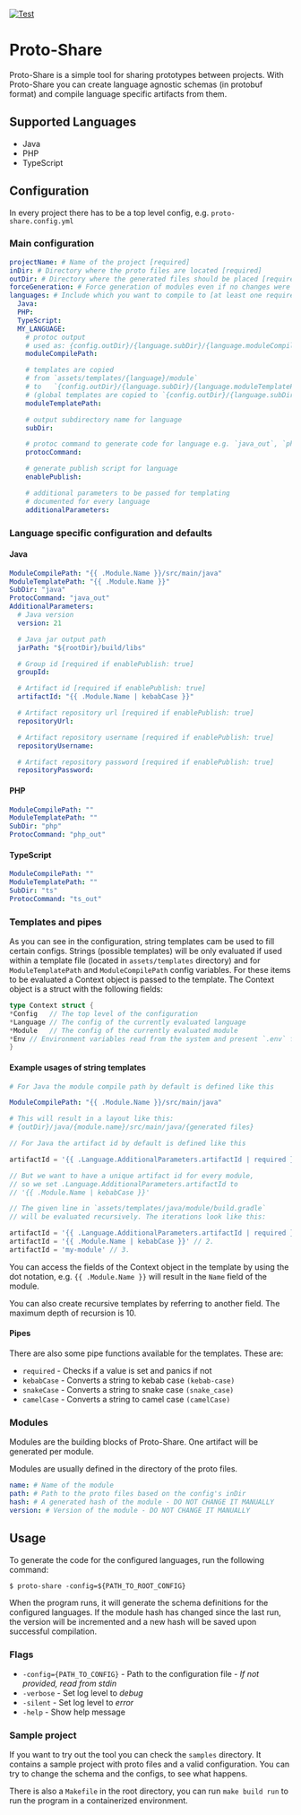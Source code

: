 [![Test](https://github.com/uben01/proto-share/actions/workflows/test.yml/badge.svg?branch=main)](https://github.com/uben01/proto-share/actions/workflows/test.yml)

# Proto-Share

Proto-Share is a simple tool for sharing prototypes between projects.
With Proto-Share you can create language agnostic schemas
(in protobuf format) and compile language specific artifacts from them.

## Supported Languages

- Java
- PHP
- TypeScript

## Configuration

In every project there has to be a top level config, e.g. `proto-share.config.yml`

### Main configuration

```yaml
projectName: # Name of the project [required]
inDir: # Directory where the proto files are located [required]
outDir: # Directory where the generated files should be placed [required]
forceGeneration: # Force generation of modules even if no changes were detected [default: false]
languages: # Include which you want to compile to [at least one required]
  Java:
  PHP:
  TypeScript:
  MY_LANGUAGE:
    # protoc output 
    # used as: {config.outDir}/{language.subDir}/{language.moduleCompilePath}
    moduleCompilePath:

    # templates are copied
    # from `assets/templates/{language}/module`
    # to   `{config.outDir}/{language.subDir}/{language.moduleTemplatePath}`
    # (global templates are copied to `{config.outDir}/{language.subDir}`)
    moduleTemplatePath:

    # output subdirectory name for language
    subDir:

    # protoc command to generate code for language e.g. `java_out`, `php_out`...
    protocCommand:

    # generate publish script for language
    enablePublish:

    # additional parameters to be passed for templating
    # documented for every language
    additionalParameters:
```

### Language specific configuration and defaults

#### Java

```yaml
ModuleCompilePath: "{{ .Module.Name }}/src/main/java"
ModuleTemplatePath: "{{ .Module.Name }}"
SubDir: "java"
ProtocCommand: "java_out"
AdditionalParameters:
  # Java version
  version: 21

  # Java jar output path
  jarPath: "${rootDir}/build/libs"

  # Group id [required if enablePublish: true]
  groupId:

  # Artifact id [required if enablePublish: true]
  artifactId: "{{ .Module.Name | kebabCase }}"

  # Artifact repository url [required if enablePublish: true] 
  repositoryUrl:

  # Artifact repository username [required if enablePublish: true]
  repositoryUsername:

  # Artifact repository password [required if enablePublish: true]
  repositoryPassword: 
```

#### PHP

```yaml
ModuleCompilePath: ""
ModuleTemplatePath: ""
SubDir: "php"
ProtocCommand: "php_out"
```

#### TypeScript

```yaml
ModuleCompilePath: ""
ModuleTemplatePath: ""
SubDir: "ts"
ProtocCommand: "ts_out"
```

### Templates and pipes

As you can see in the configuration, string templates cam be used to fill certain configs. Strings (possible templates)
will be only evaluated if used within a template file (located in `assets/templates` directory) and for
`ModuleTemplatePath`
and `ModuleCompilePath` config variables.
For these items to be evaluated a Context object is passed to the template. The Context object is a struct with the
following fields:

```go
type Context struct {
*Config   // The top level of the configuration
*Language // The config of the currently evaluated language
*Module   // The config of the currently evaluated module
*Env // Environment variables read from the system and present `.env` file
}
```

#### Example usages of string templates

```yaml
# For Java the module compile path by default is defined like this 

ModuleCompilePath: "{{ .Module.Name }}/src/main/java"

# This will result in a layout like this: 
# {outDir}/java/{module.name}/src/main/java/{generated files}
```

```gradle
// For Java the artifact id by default is defined like this

artifactId = '{{ .Language.AdditionalParameters.artifactId | required }}'

// But we want to have a unique artifact id for every module,
// so we set .Language.AdditionalParameters.artifactId to
// '{{ .Module.Name | kebabCase }}'

// The given line in `assets/templates/java/module/build.gradle`
// will be evaluated recursively. The iterations look like this:

artifactId = '{{ .Language.AdditionalParameters.artifactId | required }}' // 1.
artifactId = '{{ .Module.Name | kebabCase }}' // 2.
artifactId = 'my-module' // 3.
```

You can access the fields of the Context object in the template by using the dot notation, e.g. `{{ .Module.Name }}`
will result in the `Name` field of the module.

You can also create recursive templates by referring to another field. The maximum depth of recursion is 10.

#### Pipes

There are also some pipe functions available for the templates. These are:

- `required` - Checks if a value is set and panics if not
- `kebabCase` - Converts a string to kebab case `(kebab-case)`
- `snakeCase` - Converts a string to snake case `(snake_case)`
- `camelCase` - Converts a string to camel case `(camelCase)`

### Modules

Modules are the building blocks of Proto-Share. One artifact will be generated per module.

Modules are usually defined in the directory of the proto files.

```yaml
name: # Name of the module
path: # Path to the proto files based on the config's inDir
hash: # A generated hash of the module - DO NOT CHANGE IT MANUALLY
version: # Version of the module - DO NOT CHANGE IT MANUALLY
```

## Usage

To generate the code for the configured languages, run the following command:

```shell
$ proto-share -config=${PATH_TO_ROOT_CONFIG}
```

When the program runs, it will generate the schema definitions for the configured languages.
If the module hash has changed since the last run, the version will be incremented and a new hash will be saved
upon successful compilation.

### Flags

- `-config={PATH_TO_CONFIG}` - Path to the configuration file -
  *If not provided, read from stdin*
- `-verbose` - Set log level to *debug*
- `-silent` - Set log level to *error*
- `-help` - Show help message

### Sample project

If you want to try out the tool you can check the `samples` directory. It contains a sample project with proto
files and a valid configuration. You can try to change the schema and the configs, to see what happens.

There is also a `Makefile` in the root directory, you can run `make build run` to run the program in a containerized
environment.
